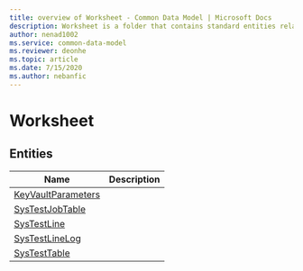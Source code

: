 ```yaml
---
title: overview of Worksheet - Common Data Model | Microsoft Docs
description: Worksheet is a folder that contains standard entities related to the Common Data Model.
author: nenad1002
ms.service: common-data-model
ms.reviewer: deonhe
ms.topic: article
ms.date: 7/15/2020
ms.author: nebanfic
---
```


# Worksheet


## Entities

|Name|Description|
|---|---|
|[KeyVaultParameters](KeyVaultParameters.md)||
|[SysTestJobTable](SysTestJobTable.md)||
|[SysTestLine](SysTestLine.md)||
|[SysTestLineLog](SysTestLineLog.md)||
|[SysTestTable](SysTestTable.md)||
